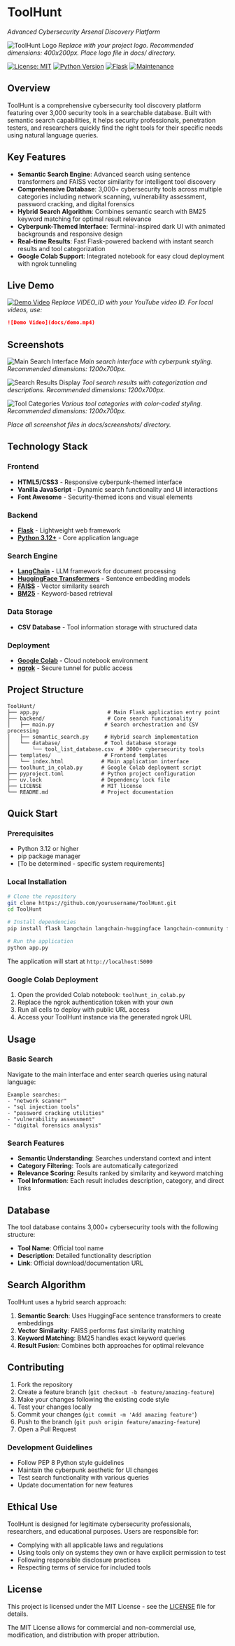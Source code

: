# ToolHunt
*Advanced Cybersecurity Arsenal Discovery Platform*

<!-- PROJECT LOGO -->
![ToolHunt Logo](docs/logo.png)
*Replace with your project logo. Recommended dimensions: 400x200px. Place logo file in docs/ directory.*

[![License: MIT](https://img.shields.io/badge/License-MIT-green.svg)](https://opensource.org/licenses/MIT)
[![Python Version](https://img.shields.io/badge/python-3.12+-blue.svg)](https://python.org)
[![Flask](https://img.shields.io/badge/flask-2.0+-red.svg)](https://flask.palletsprojects.com/)
[![Maintenance](https://img.shields.io/badge/Maintained%3F-yes-green.svg)](https://GitHub.com/Naereen/StrapDown.js/graphs/commit-activity)

## Overview

ToolHunt is a comprehensive cybersecurity tool discovery platform featuring over 3,000 security tools in a searchable database. Built with semantic search capabilities, it helps security professionals, penetration testers, and researchers quickly find the right tools for their specific needs using natural language queries.

## Key Features

- **Semantic Search Engine**: Advanced search using sentence transformers and FAISS vector similarity for intelligent tool discovery
- **Comprehensive Database**: 3,000+ cybersecurity tools across multiple categories including network scanning, vulnerability assessment, password cracking, and digital forensics
- **Hybrid Search Algorithm**: Combines semantic search with BM25 keyword matching for optimal result relevance
- **Cyberpunk-Themed Interface**: Terminal-inspired dark UI with animated backgrounds and responsive design
- **Real-time Results**: Fast Flask-powered backend with instant search results and tool categorization
- **Google Colab Support**: Integrated notebook for easy cloud deployment with ngrok tunneling

## Live Demo

<!-- DEMO VIDEO -->
[![Demo Video](https://img.youtube.com/vi/VIDEO_ID/0.jpg)](https://www.youtube.com/watch?v=VIDEO_ID)
*Replace VIDEO_ID with your YouTube video ID. For local videos, use:*
```markdown
![Demo Video](docs/demo.mp4)
```

## Screenshots

<!-- SCREENSHOT 1 - Main Interface -->
![Main Search Interface](docs/screenshots/main-interface.png)
*Main search interface with cyberpunk styling. Recommended dimensions: 1200x700px.*

<!-- SCREENSHOT 2 - Search Results -->
![Search Results Display](docs/screenshots/search-results.png)
*Tool search results with categorization and descriptions. Recommended dimensions: 1200x700px.*

<!-- SCREENSHOT 3 - Tool Categories -->
![Tool Categories](docs/screenshots/tool-categories.png)
*Various tool categories with color-coded styling. Recommended dimensions: 1200x700px.*

*Place all screenshot files in docs/screenshots/ directory.*

## Technology Stack

### Frontend
- **HTML5/CSS3** - Responsive cyberpunk-themed interface
- **Vanilla JavaScript** - Dynamic search functionality and UI interactions
- **Font Awesome** - Security-themed icons and visual elements

### Backend
- **[Flask](https://flask.palletsprojects.com/)** - Lightweight web framework
- **[Python 3.12+](https://python.org)** - Core application language

### Search Engine
- **[LangChain](https://langchain.com/)** - LLM framework for document processing
- **[HuggingFace Transformers](https://huggingface.co/sentence-transformers)** - Sentence embedding models
- **[FAISS](https://faiss.ai/)** - Vector similarity search
- **[BM25](https://en.wikipedia.org/wiki/Okapi_BM25)** - Keyword-based retrieval

### Data Storage
- **CSV Database** - Tool information storage with structured data

### Deployment
- **[Google Colab](https://colab.research.google.com/)** - Cloud notebook environment
- **[ngrok](https://ngrok.com/)** - Secure tunnel for public access

## Project Structure

```
ToolHunt/
├── app.py                      # Main Flask application entry point
├── backend/                    # Core search functionality
│   ├── main.py                # Search orchestration and CSV processing
│   ├── semantic_search.py     # Hybrid search implementation
│   └── database/              # Tool database storage
│       └── tool_list_database.csv  # 3000+ cybersecurity tools
├── templates/                 # Frontend templates
│   └── index.html            # Main application interface
├── toolhunt_in_colab.py      # Google Colab deployment script
├── pyproject.toml            # Python project configuration
├── uv.lock                   # Dependency lock file
├── LICENSE                   # MIT license
└── README.md                 # Project documentation
```

## Quick Start

### Prerequisites
- Python 3.12 or higher
- pip package manager
- [To be determined - specific system requirements]

### Local Installation

```bash
# Clone the repository
git clone https://github.com/yourusername/ToolHunt.git
cd ToolHunt

# Install dependencies
pip install flask langchain langchain-huggingface langchain-community faiss-cpu rank_bm25 sentence-transformers

# Run the application
python app.py
```

The application will start at `http://localhost:5000`

### Google Colab Deployment

1. Open the provided Colab notebook: `toolhunt_in_colab.py`
2. Replace the ngrok authentication token with your own
3. Run all cells to deploy with public URL access
4. Access your ToolHunt instance via the generated ngrok URL

## Usage

### Basic Search
Navigate to the main interface and enter search queries using natural language:

```
Example searches:
- "network scanner"
- "sql injection tools" 
- "password cracking utilities"
- "vulnerability assessment"
- "digital forensics analysis"
```

### Search Features
- **Semantic Understanding**: Searches understand context and intent
- **Category Filtering**: Tools are automatically categorized
- **Relevance Scoring**: Results ranked by similarity and keyword matching
- **Tool Information**: Each result includes description, category, and direct links


## Database

The tool database contains 3,000+ cybersecurity tools with the following structure:
- **Tool Name**: Official tool name
- **Description**: Detailed functionality description  
- **Link**: Official download/documentation URL


## Search Algorithm

ToolHunt uses a hybrid search approach:

1. **Semantic Search**: Uses HuggingFace sentence transformers to create embeddings
2. **Vector Similarity**: FAISS performs fast similarity matching
3. **Keyword Matching**: BM25 handles exact keyword queries
4. **Result Fusion**: Combines both approaches for optimal relevance

## Contributing

1. Fork the repository
2. Create a feature branch (`git checkout -b feature/amazing-feature`)
3. Make your changes following the existing code style
4. Test your changes locally
5. Commit your changes (`git commit -m 'Add amazing feature'`)
6. Push to the branch (`git push origin feature/amazing-feature`)
7. Open a Pull Request

### Development Guidelines
- Follow PEP 8 Python style guidelines
- Maintain the cyberpunk aesthetic for UI changes
- Test search functionality with various queries
- Update documentation for new features

## Ethical Use

ToolHunt is designed for legitimate cybersecurity professionals, researchers, and educational purposes. Users are responsible for:
- Complying with all applicable laws and regulations
- Using tools only on systems they own or have explicit permission to test
- Following responsible disclosure practices
- Respecting terms of service for included tools

## License

This project is licensed under the MIT License - see the [LICENSE](LICENSE) file for details.

The MIT License allows for commercial and non-commercial use, modification, and distribution with proper attribution.

